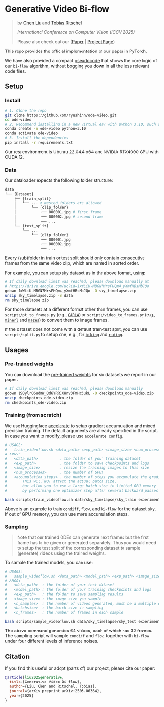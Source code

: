 # Generative Video Bi-flow

> by [Chen Liu](https://ryushinn.github.io/) and [Tobias Ritschel](https://www.homepages.ucl.ac.uk/~ucactri/)
>
> _International Conference on Computer Vision (ICCV 2025)_
>
> Please also check out our ([Paper](https://arxiv.org/abs/2503.06364) | [Project Page](https://ryushinn.github.io/ode-video))

This repo provides the official implementation of our paper in PyTorch.

We have also provided a compact [pseudocode](https://ryushinn.github.io/ode-video#method) that shows the core logic of our `bi-flow` algorithm, without bogging you down in all the less relevant code files.

## Setup

### Install

```bash
# 1. Clone the repo
git clone https://github.com/ryushinn/ode-video.git
cd ode-video
# 2. Recommend installing in a new virtual env with python 3.10, such as conda:
conda create -n ode-video python=3.10
conda activate ode-video
# 3. Install the dependencies
pip install -r requirements.txt
```

Our test environment is Ubuntu 22.04.4 x64 and NVIDIA RTX4090 GPU with CUDA 12.

### Data

Our dataloader expects the following folder structure:

```bash
data
└── {Dataset}
    ├── {train_split}
    │   └── ... # Nested folders are allowed
    │       └── {clip_folder}
    │           ├── 000001.jpg # first frame
    │           ├── 000002.jpg # second frame
    │           └── ...
    └── {test_split}
        └── ...
            └── {clip_folder}
                ├── 000001.jpg
                ├── 000002.jpg
                └── ...
```

Every (sub)folder in train or test split should only contain consecutive frames from the same video clip, which are named in sorted order.

For example, you can setup `sky` dataset as in the above format, using:

```bash
# If daily download limit was reached, please download manually at
# https://drive.google.com/uc?id=1xWLiU-MBGN7MrsFHQm4_yXmfHBsMbJQo
gdown 1xWLiU-MBGN7MrsFHQm4_yXmfHBsMbJQo -O sky_timelapse.zip
unzip sky_timelapse.zip -d data
rm sky_timelapse.zip
```

For those datasets at a different format other than frames, you can use `scripts/pt_to_frames.py` (e.g., [`CARLA`](https://github.com/plai-group/flexible-video-diffusion-modeling?tab=readme-ov-file#preparing-data)) or `scripts/video_to_frames.py` (e.g., [`minerl`](https://archive.org/details/minerl_navigate) and [`mazes`](https://archive.org/details/gqn_mazes)) to convert them to image frames.

If the dataset does not come with a default train-test split, you can use `scripts/split.py` to setup one, e.g., for [`biking`](https://github.com/NVlabs/long-video-gan?tab=readme-ov-file#preparing-datasets) and [`riding`](https://github.com/NVlabs/long-video-gan?tab=readme-ov-file#preparing-datasets).

## Usages

### Pre-trained weights

You can download the [pre-trained weights](https://drive.google.com/file/d/1SOylrO6udRW_Qd6YRRIXHnv3FmHc3ukL/view?usp=sharing) for six datasets we report in our paper.

```bash
# If daily download limit was reached, please download manually
gdown 1SOylrO6udRW_Qd6YRRIXHnv3FmHc3ukL -O checkpoints_ode-video.zip
unzip checkpoints_ode-video.zip
rm checkpoints_ode-video.zip
```

### Training (from scratch)

We use Huggingface [accelerate](https://github.com/huggingface/accelerate) to setup gradient accumulation and mixed precision training.
The default arguments are already specified in the script.
In case you want to modify, please use `accelerate config`.

```bash
# USAGE:
#   train_videoflow.sh <data_path> <exp_path> <image_size> <num_processes> <accumulation_steps>
# ARGS:
#   <data_path>          : the folder of your training dataset
#   <exp_path>           : the folder to save checkpoints and logs
#   <image_size>         : resize the training images to this size
#   <num_processes>      : the number of GPUs
#   <accumulation_steps> : the number of steps you accumulate the gradients from several batches.
#       This will NOT affect the actual batch size,
#       but allow you to use a large batch size in limited GPU memory
#       by performing one optimizer step after several backward passes

bash scripts/train_videoflow.sh data/sky_timelapse/sky_train experiments_weights/sky 128 1 4
```

Above is an example to train `condiff`, `flow`, and `bi-flow` for the dataset `sky`.
If out of GPU memory, you can use more accumulation steps.

### Sampling

> Note that our trained ODEs can generate next frames but the first frame has to be given or generated separately.
> Thus you would need to setup the test split of the corresponding dataset to sample (generate) videos using the trained weights.

To sample the trained models, you can use:

```bash
# USAGE:
#   sample_videoflow.sh <data_path> <model_path> <exp_path> <image_size> <n_samples> <batchsize> <n_frames>
# ARGS:
#   <data_path>  : the folder of your test dataset
#   <model_path> : the folder of your training checkpoints and logs
#   <exp_path>   : the folder to save sampling results
#   <image_size> : the image size you sample
#   <n_samples>  : the number of videos generated, must be a multiple of the batch size
#   <batchsize>  : the batch size in sampling
#   <n_frames>   : the number of frames in each sample

bash scripts/sample_videoflow.sh data/sky_timelapse/sky_test experiments_weights/sky experiments_inference/sky 128 64 8 32
```

The above command generates 64 videos, each of which has 32 frames. The sampling script will sample `condiff` and `flow`, together with `bi-flow` under four different levels of inference noises.

## Citation

If you find this useful or adopt (parts of) our project, please cite our paper:

```bibtex
@article{liu2025generative,
  title={Generative Video Bi-flow},
  author={Liu, Chen and Ritschel, Tobias},
  journal={arXiv preprint arXiv:2503.06364},
  year={2025}
}
```
